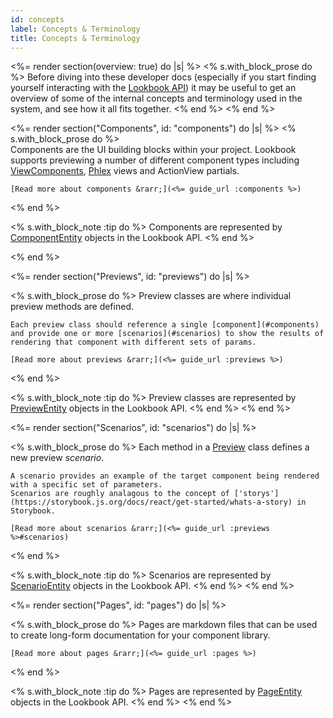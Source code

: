 ```yaml
---
id: concepts
label: Concepts & Terminology
title: Concepts & Terminology
---
```


<%= render section(overview: true) do |s| %>
  <% s.with_block_prose do %>
    Before diving into these developer docs (especially if you start finding yourself interacting with 
    the [Lookbook API](<%= api_url :lookbook %>)) it may be useful to get an overview of some of the internal
    concepts and terminology used in the system, and see how it all fits together.
  <% end %>
<% end %>

<%= render section("Components", id: "components") do |s| %>
  <% s.with_block_prose do %>    
    Components are the UI building blocks within your project. Lookbook supports
    previewing a number of different component types including [ViewComponents](https://viewcomponent.org), [Phlex](https://www.phlex.fun/) views and ActionView partials.

    [Read more about components &rarr;](<%= guide_url :components %>)
  <% end %>

  <% s.with_block_note :tip do %>
    Components are represented by [ComponentEntity](<%= api_module_url "ComponentEntity" %>) objects in the Lookbook API.
  <% end %>

<% end %>

<%= render section("Previews", id: "previews") do |s| %>

  <% s.with_block_prose do %>
    Preview classes are where individual preview methods are defined.

    Each preview class should reference a single [component](#components)
    and provide one or more [scenarios](#scenarios) to show the results of rendering that component with different sets of params.

    [Read more about previews &rarr;](<%= guide_url :previews %>)
  <% end %>

  <% s.with_block_note :tip do %>
    Preview classes are represented by [PreviewEntity](<%= api_module_url "PreviewEntity" %>) objects in the Lookbook API.
  <% end %>
<% end %>

<%= render section("Scenarios", id: "scenarios") do |s| %>

  <% s.with_block_prose do %>
    Each method in a [Preview](#preview) class defines a new preview _scenario_.
    
    A scenario provides an example of the target component being rendered with a specific set of parameters.
    Scenarios are roughly analagous to the concept of ['storys'](https://storybook.js.org/docs/react/get-started/whats-a-story) in Storybook.

    [Read more about scenarios &rarr;](<%= guide_url :previews %>#scenarios)
  <% end %>

  <% s.with_block_note :tip do %>
    Scenarios are represented by [ScenarioEntity](<%= api_module_url "ScenarioEntity" %>) objects in the Lookbook API.
  <% end %>
<% end %>

<%= render section("Pages", id: "pages") do |s| %>

  <% s.with_block_prose do %>
    Pages are markdown files that can be used to create long-form documentation for your component library.

    [Read more about pages &rarr;](<%= guide_url :pages %>)
  <% end %>

  <% s.with_block_note :tip do %>
    Pages are represented by [PageEntity](<%= api_module_url "PageEntity" %>) objects in the Lookbook API.
  <% end %>
<% end %>




